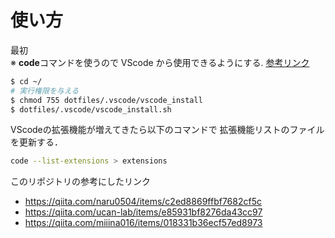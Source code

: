 # 使い方

最初<br>
※ **code**コマンドを使うので VScode から使用できるようにする.
[参考リンク](https://qiita.com/naru0504/items/c2ed8869ffbf7682cf5c)

```sh
$ cd ~/
# 実行権限を与える
$ chmod 755 dotfiles/.vscode/vscode_install
$ dotfiles/.vscode/vscode_install.sh
```


VScodeの拡張機能が増えてきたら以下のコマンドで
拡張機能リストのファイルを更新する．

```sh
code --list-extensions > extensions
```

このリポジトリの参考にしたリンク
- https://qiita.com/naru0504/items/c2ed8869ffbf7682cf5c
- https://qiita.com/ucan-lab/items/e85931bf8276da43cc97
- https://qiita.com/miiina016/items/018331b36ecf57ed8973
